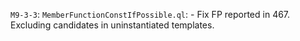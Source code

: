 `M9-3-3`: `MemberFunctionConstIfPossible.ql`:
    - Fix FP reported in 467. Excluding candidates in uninstantiated templates.
